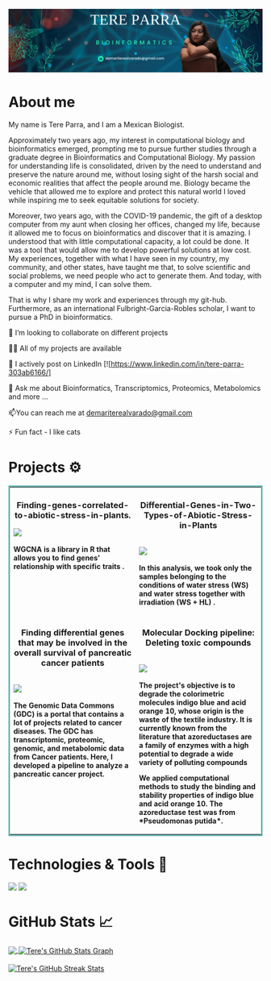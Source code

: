 
    

![Header](Tere.png "Header")

# About me

 <p align="left"> My name is Tere Parra, and I am a Mexican Biologist.
  
Approximately two years ago, my interest in computational biology and bioinformatics emerged, prompting me to pursue further studies through a graduate degree in Bioinformatics and 
Computational Biology.  My passion for understanding life is consolidated, driven by the need to understand and preserve the nature around me, without losing sight of the harsh social and economic realities that affect the people around me. Biology became the vehicle that allowed me to explore and protect this natural world I loved while inspiring me to seek equitable solutions for society. 

Moreover, two years ago, with the COVID-19 pandemic, the gift of a desktop computer from my aunt when closing her offices, changed my life, because it allowed me to focus on bioinformatics and discover that it is amazing. I understood that with little computational capacity, a lot could be done. It was a tool that would allow me to develop powerful solutions at low cost. My experiences, together with what I have seen in my country, my community, and other states, have taught me that, to solve scientific and social problems, we need people who act to generate them. And today, with a computer and my mind, I can solve them.

That is why I share my work and experiences through my git-hub. Furthermore, as an international Fulbright-Garcia-Robles scholar, I want to pursue a PhD in bioinformatics. 

 

👯 I’m looking to collaborate on different projects

👨‍💻 All of my projects are available 

📝 I actively post on LinkedIn [![https://www.linkedin.com/in/tere-parra-303ab6166/]

👀 Ask me about Bioinformatics, Transcriptomics, Proteomics, Metabolomics and more ...

📫You can reach me at demariterealvarado@gmail.com

⚡ Fun fact  - I like cats 


<be>

# Projects ⚙️
<!-- <h1 align="center">Projects</h1> -->
<table bordercolor="#66b2b2">
  
  <tr>
    <td width="50%" valign="top">
      <h3 align="center"> Finding-genes-correlated-to-abiotic-stress-in-plants. </h3>
  <a href="https://github.com/Tere-Parra/Finding-genes-correlated-to-abiotic-stress-in-plants." target="_blank">
    <img src="https://img.shields.io/static/v1?label=|&message=REPO&color=f&style=plastic&logo=github&logo-color=white"/>
  </a>  
      </p>
        <p><strong> WGCNA is a library in R that allows you to find genes' relationship with specific traits .</p>
   
  </td>
  
<td width="50%" valign="top">
      <h3 align="center"> Differential-Genes-in-Two-Types-of-Abiotic-Stress-in-Plants </h3>
 
   <br>
  <a href="https://github.com/Tere-Parra/Differential-Genes-in-Two-Types-of-Abiotic-Stress-in-Plants" target="_blank">
    <img src="https://img.shields.io/static/v1?label=|&message=REPO&color=f&style=plastic&logo=github&logo-color=white"/>
  </a> 
      </p>
        <p><strong> In this analysis, we took only the samples belonging to the conditions of water stress (WS) and water stress together with irradiation (WS + HL) .</p>
    </td>
  </tr>

  <tr> 
  <tr>
    <td width="50%" valign="top">
      <h3 align="center"> Finding differential genes that may be involved in the overall survival of pancreatic cancer patients  </h3>
         <br> 
  <a href="https://github.com/Tere-Parra/Finding-genes-that-may-be-involved-in-pancreatic-cancer-patient-survival" target="_blank">
    <img src="https://img.shields.io/static/v1?label=|&message=REPO&color=f&style=plastic&logo=github&logo-color=white"/>
  </a>
      </p>
        <p><strong> The Genomic Data Commons (GDC) is a portal that contains a lot of projects related to cancer diseases. The GDC has transcriptomic, proteomic, genomic, and metabolomic data from Cancer patients. Here, I developed a pipeline to analyze a pancreatic cancer project. </p>
    </td>
  

 <td width="50%" valign="top">
      <h3 align="center"> Molecular Docking pipeline: Deleting toxic compounds </h3>
 
   <br>
  <a href="https://github.com/Tere-Parra/Molecular-Docking-pipeline-Deleting-toxic-compounds.-" target="_blank">
    <img src="https://img.shields.io/static/v1?label=|&message=REPO&color=f&style=plastic&logo=github&logo-color=white"/>
  </a> 
      </p>
        <p><strong> The project's objective is to degrade the colorimetric molecules indigo blue and acid orange 10, whose origin is the waste of the textile industry. 
        It is currently known from the literature that azoreductases are a family of enzymes with a high potential to degrade a wide variety of polluting compounds </p>
      <p> We applied computational methods to study the binding and stability properties of indigo blue and acid orange 10. The azoreductase test was from *Pseudomonas putida*. </p>
    </td>
  </tr>
</table>


# Technologies & Tools 🔧
![](https://img.shields.io/badge/OS-Linux-informational?style=flat&logo=linux&logoColor=white&color=brightgreen)
![](https://img.shields.io/badge/Code-Python-informational?style=flat&logo=python&logoColor=white&color=brightgreen)

# GitHub Stats 📈

<a href="https://github.com/Tere-Parra">
  <img align="center" src="https://github-readme-stats.vercel.app/api/top-langs/?username=Tere-Parra&hide=less&title_color=d13979&text_color=c9cacc&icon_color=2bbc8a&bg_color=1d1f21&langs_count=3" />
</a> 

<a href="https://github.com/Tere-Parra">
  <img align="center" src="https://github-profile-summary-cards.vercel.app/api/cards/profile-details?username=Tere-Parra&theme=radical&hide_border=true)]([https://github.com/Tere-Parra])" alt="Tere's GitHub Stats Graph"/>
</a>
<br><br>

<a href="https://github.com/Tere-Parra">
  <img align="center" src="https://github-readme-streak-stats.herokuapp.com/?user=Tere-Parra&theme=dark" alt="Tere's GitHub Streak Stats"/>
</a>
<br><be>
    







